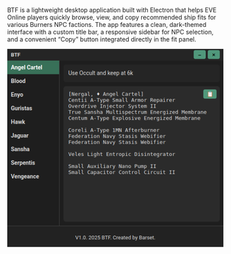 BTF is a lightweight desktop application built with Electron that helps EVE Online players quickly browse, view, and copy recommended ship fits for various Burners NPC factions. 
The app features a clean, dark-themed interface with a custom title bar, a responsive sidebar for NPC selection, and a convenient “Copy” button integrated directly in the fit panel.

<img src="Screenshot from 2025-09-08 14-40-34.png" alt="App Screenshot" width="500">
